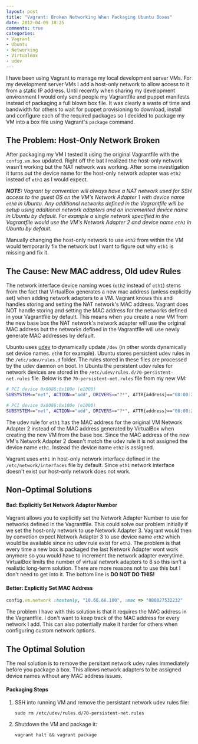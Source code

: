 ```yaml
---
layout: post
title: "Vagrant: Broken Networking When Packaging Ubuntu Boxes"
date: 2012-04-09 18:25
comments: true
categories:
- Vagrant
- Ubuntu
- Networking
- VirtualBox
- udev
---
```


I have been using Vagrant to manage my local development server VMs. For my development server VMs I add a
host-only network to allow access to it from a static IP address. Until recently when sharing my development
environment I would only send people my Vagrantfile and puppet manifests instead of packaging a full blown box
file. It was clearly a waste of time and bandwidth for others to wait for puppet provisioning to download,
install and configure each of the required packages so I decided to package my VM into a box file using
Vagrant's `package` command.

## The Problem: Host-Only Network Broken

After packaging my VM I tested it using the original Vagrantfile with the `config.vm.box` updated.
Right off the bat I realized the host-only network wasn't working but the NAT network was working.
After some investigation it turns out the device name for the host-only network adapter was `eth2`
instead of `eth1` as I would expect.

<!-- more -->

_**NOTE:** Vagrant by convention will always have a NAT network used for SSH access to the guest OS on
the VM's Network Adapter 1 with device name `eth0` in Ubuntu. Any additional networks defined in the
Vagrantfile will be setup using additional network adapters and an incremented device name in Ubuntu
by default. For example a single network specified in the Vagrantfile would use the VM's Network
Adapter 2 and device name `eth1` in Ubuntu by default._

Manually changing the host-only network to use `eth2` from within the VM would temporarily fix the network
but I want to figure out why `eth1` is missing and fix it.

## The Cause: New MAC address, Old udev Rules

The network interface device naming woes (`eth2` instead of `eth1`) stems from the fact that VirtualBox
generates a new mac address (unless explicitly set) when adding network adapters to a VM. Vagrant knows
this and handles storing and setting the NAT network's MAC address. Vagrant does NOT handle storing and
setting the MAC address for the networks defined in your Vagrantfile by default. This means when you
create a new VM from the new base box the NAT network's network adapter will use the original MAC address
but the networks defined in the Vagrantfile will use newly generate MAC addresses by default.

Ubuntu uses [udev](http://wiki.debian.org/udev) to dynamically update `/dev` (in other words dynamically
set device names. `eth0` for example). Ubuntu stores persistent udev rules in the `/etc/udev/rules.d` folder.
The rules stored in these files are processed by the udev daemon on boot. In Ubuntu the persistent udev
rules for network devices are stored in the `/etc/udev/rules.d/70-persistent-net.rules` file. Below
is the `70-persistent-net.rules` file from my new VM:

``` bash /etc/udev/rules.d/70-persistent-net.rules
# PCI device 0x8086:0x100e (e1000)
SUBSYSTEM=="net", ACTION=="add", DRIVERS=="?*", ATTR{address}=="08:00:27:57:fd:7b", ATTR{dev_id}=="0x0", ATTR{type}=="1", KERNEL=="eth*", NAME="eth0"

# PCI device 0x8086:0x100e (e1000)
SUBSYSTEM=="net", ACTION=="add", DRIVERS=="?*", ATTR{address}=="08:00:27:53:22:32", ATTR{dev_id}=="0x0", ATTR{type}=="1", KERNEL=="eth*", NAME="eth1"
```

The udev rule for `eth1` has the MAC address for the original VM Network Adapter 2 instead of the
MAC address generated by VirtualBox when creating the new VM from the base box. Since the MAC address
of the new VM's Network Adapter 2 doesn't match the udev rule it is not assigned the device name `eth1`.
Instead the device name `eth2` is assigned.

Vagrant uses `eth1` in host-only network interface defined in the `/etc/network/interfaces` file by
default. Since `eth1` network interface doesn't exist our host-only network does not work.

## Non-Optimal Solutions

#### Bad: Explicitly Set Network Adapter Number

Vagrant allows you to explicitly set the Network Adapter Number to use for networks defined in the
Vagrantfile. This could solve our problem initially if we set the host-only network to use Network
Adapter 3. Vagrant would then by convetion expect Network Adapter 3 to use device name `eth2` which
would be available since no udev rule exist for `eth2`. The problem is that every time a new box is
packaged the last Network Adapter wont work anymore so you would have to increment the network adapter
everytime. VirtualBox limits the number of virtual network adapters to 8 so this isn't a realistic
long-term solution. There are more reasons not to use this but I don't need to get into it. The bottom
line is **DO NOT DO THIS!**

#### Better: Explicitly Set MAC Address

``` ruby Vagrantfile explicit MAC address example
config.vm.network :hostonly, "10.66.66.100", :mac => "080027532232"
```

The problem I have with this solution is that it requires the MAC address in the Vagrantfile.
I don't want to keep track of the MAC address for every network I add. This can also potentially
make it harder for others when configuring custom network options.

## The Optimal Solution

The real solution is to remove the persitant network udev rules immediately before you package a box.
This allows network adapters to be assigned device names without any MAC address issues.

#### Packaging Steps

1. SSH into running VM and remove the persistant network udev rules file:

    `sudo rm /etc/udev/rules.d/70-persistent-net.rules`

2. Shutdown the VM and package it:

    `vagrant halt && vagrant package`
